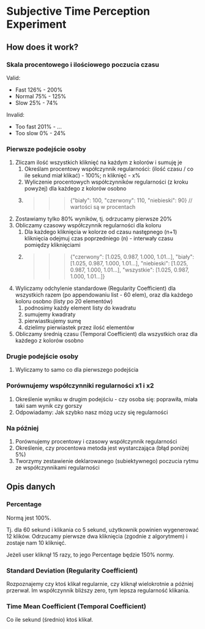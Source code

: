 # Subjective Time Perception Experiment

## How does it work?

### Skala procentowego i ilościowego poczucia czasu

Valid:
- Fast 126% - 200%
- Normal 75% - 125%
- Slow 25% - 74%

Invalid:
- Too fast 201% - ...
- Too slow 0% - 24%

### Pierwsze podejście osoby
1. Zliczam ilość wszystkich kliknięć na każdym z kolorów i sumuję je
    1. Określam procentowy współczynnik regularności: (ilość czasu / co ile sekund miał klikać) - 100%; n kliknięć - x%
    2. Wyliczenie procentowych współczynników regularności (z kroku powyżej) dla każdego z kolorów osobno
    3. >>> {"biały": 100, "czerwony": 110, "niebieski": 90} // wartości są w procentach
2. Zostawiamy tylko 80% wyników, tj. odrzucamy pierwsze 20%
3. Obliczamy czasowy współczynnik regularności dla koloru
    1. Dla każdego kliknięcia w kolorze od czasu następnego (n+1) kliknięcia odejmuj czas poprzedniego (n) - interwały czasu pomiędzy kliknięciami
    2. >>> {"czerwony": [1.025, 0.987, 1.000, 1.01...], "biały": [1.025, 0.987, 1.000, 1.01...], "niebieski": [1.025, 0.987, 1.000, 1.01...], "wszystkie": [1.025, 0.987, 1.000, 1.01...]}
4. Wyliczamy odchylenie standardowe (Regularity Coefficient) dla wszystkich razem (po appendowaniu list - 60 elem), oraz dla każdego koloru osobno (listy po 20 elementów)
    1. podnosimy każdy element listy do kwadratu
    2. sumujemy kwadraty
    3. pierwiastkujemy sumę
    4. dzielimy pierwiastek przez ilość elementów
5. Obliczamy średnią czasu (Temporal Coefficient) dla wszystkich oraz dla każdego z kolorów osobno

### Drugie podejście osoby
1. Wyliczamy to samo co dla pierwszego podejścia

### Porównujemy współczynniki regularności x1 i x2
1. Określenie wyniku w drugim podejściu - czy osoba się: poprawiła, miała taki sam wynik czy gorszy
2. Odpowiadamy: Jak szybko nasz mózg uczy się regularności

### Na później
1. Porównujemy procentowy i czasowy współczynnik regularności
2. Określenie, czy procentowa metoda jest wystarczająca (błąd poniżej 5%)
3. Tworzymy zestawienie deklarowanego (subiektywnego) poczucia rytmu ze współczynnikami regularności


## Opis danych

### Percentage

Normą jest 100%.

Tj. dla 60 sekund i klikania co 5 sekund, użytkownik powinien wygenerować 12 klików.
Odrzucamy pierwsze dwa kliknięcia (zgodnie z algorytmem) i zostaje nam 10 kliknięć.

Jeżeli user kliknął 15 razy, to jego Percentage będzie 150% normy.

### Standard Deviation (Regularity Coefficient)

Rozpoznajemy czy ktoś klikał regularnie, czy kliknął wielokrotnie a później przerwał.
Im współczynnik bliższy zero, tym lepsza regularność klikania.

### Time Mean Coefficient (Temporal Coefficient)

Co ile sekund (średnio) ktoś klikał.
